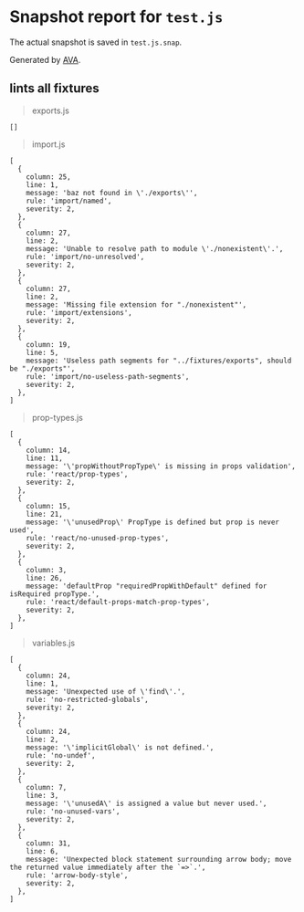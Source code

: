 # Snapshot report for `test.js`

The actual snapshot is saved in `test.js.snap`.

Generated by [AVA](https://ava.li).

## lints all fixtures

> exports.js

    []

> import.js

    [
      {
        column: 25,
        line: 1,
        message: 'baz not found in \'./exports\'',
        rule: 'import/named',
        severity: 2,
      },
      {
        column: 27,
        line: 2,
        message: 'Unable to resolve path to module \'./nonexistent\'.',
        rule: 'import/no-unresolved',
        severity: 2,
      },
      {
        column: 27,
        line: 2,
        message: 'Missing file extension for "./nonexistent"',
        rule: 'import/extensions',
        severity: 2,
      },
      {
        column: 19,
        line: 5,
        message: 'Useless path segments for "../fixtures/exports", should be "./exports"',
        rule: 'import/no-useless-path-segments',
        severity: 2,
      },
    ]

> prop-types.js

    [
      {
        column: 14,
        line: 11,
        message: '\'propWithoutPropType\' is missing in props validation',
        rule: 'react/prop-types',
        severity: 2,
      },
      {
        column: 15,
        line: 21,
        message: '\'unusedProp\' PropType is defined but prop is never used',
        rule: 'react/no-unused-prop-types',
        severity: 2,
      },
      {
        column: 3,
        line: 26,
        message: 'defaultProp "requiredPropWithDefault" defined for isRequired propType.',
        rule: 'react/default-props-match-prop-types',
        severity: 2,
      },
    ]

> variables.js

    [
      {
        column: 24,
        line: 1,
        message: 'Unexpected use of \'find\'.',
        rule: 'no-restricted-globals',
        severity: 2,
      },
      {
        column: 24,
        line: 2,
        message: '\'implicitGlobal\' is not defined.',
        rule: 'no-undef',
        severity: 2,
      },
      {
        column: 7,
        line: 3,
        message: '\'unusedA\' is assigned a value but never used.',
        rule: 'no-unused-vars',
        severity: 2,
      },
      {
        column: 31,
        line: 6,
        message: 'Unexpected block statement surrounding arrow body; move the returned value immediately after the `=>`.',
        rule: 'arrow-body-style',
        severity: 2,
      },
    ]
